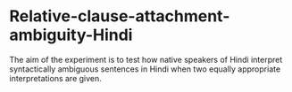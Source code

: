# Relative-clause-attachment-ambiguity-Hindi
The aim of the experiment is to test how native speakers of Hindi  interpret syntactically ambiguous sentences in Hindi when two equally  appropriate interpretations are given.
